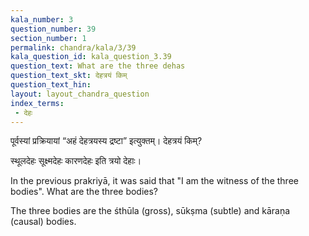 ```yaml
---
kala_number: 3
question_number: 39
section_number: 1
permalink: chandra/kala/3/39
kala_question_id: kala_question_3.39
question_text: What are the three dehas
question_text_skt: देहत्रयं किम्
question_text_hin: 
layout: layout_chandra_question
index_terms:
 - देहः
---
```


<!-- skt-start -->
पूर्वस्यां प्रक्रियायां “अहं देहत्रयस्य द्रष्टा” इत्युक्तम्। देहत्रयं किम्?

स्थूलदेहः सूक्ष्मदेहः कारणदेहः इति त्रयो देहाः।
<!-- skt-end -->

<!-- eng-start -->
In the previous prakriyā, it was said that "I am the witness of the three bodies". What are the three bodies?

The three bodies are the śthūla (gross), sūkṣma (subtle) and kāraṇa (causal) bodies.
<!-- eng-end -->
